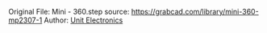 Original File: Mini - 360.step
source: https://grabcad.com/library/mini-360-mp2307-1
Author: [Unit Electronics](https://grabcad.com/unit.electronics-1)
